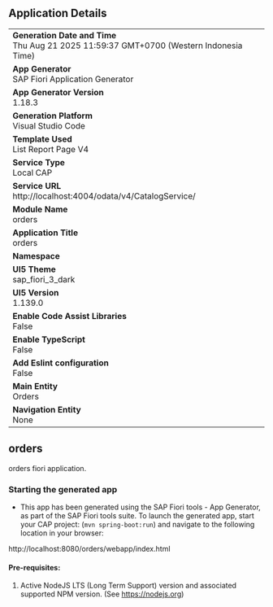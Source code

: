 ## Application Details
|               |
| ------------- |
|**Generation Date and Time**<br>Thu Aug 21 2025 11:59:37 GMT+0700 (Western Indonesia Time)|
|**App Generator**<br>SAP Fiori Application Generator|
|**App Generator Version**<br>1.18.3|
|**Generation Platform**<br>Visual Studio Code|
|**Template Used**<br>List Report Page V4|
|**Service Type**<br>Local CAP|
|**Service URL**<br>http://localhost:4004/odata/v4/CatalogService/|
|**Module Name**<br>orders|
|**Application Title**<br>orders|
|**Namespace**<br>|
|**UI5 Theme**<br>sap_fiori_3_dark|
|**UI5 Version**<br>1.139.0|
|**Enable Code Assist Libraries**<br>False|
|**Enable TypeScript**<br>False|
|**Add Eslint configuration**<br>False|
|**Main Entity**<br>Orders|
|**Navigation Entity**<br>None|

## orders

orders fiori application.

### Starting the generated app

-   This app has been generated using the SAP Fiori tools - App Generator, as part of the SAP Fiori tools suite.  To launch the generated app, start your CAP project:  (```mvn spring-boot:run```) and navigate to the following location in your browser:

http://localhost:8080/orders/webapp/index.html

#### Pre-requisites:

1. Active NodeJS LTS (Long Term Support) version and associated supported NPM version.  (See https://nodejs.org)


